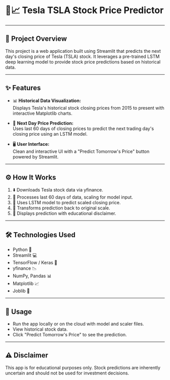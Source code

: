 # 🚗📈 Tesla TSLA Stock Price Predictor

---

## 📝 Project Overview  
This project is a web application built using Streamlit that predicts the next day's closing price of Tesla (TSLA) stock. It leverages a pre-trained LSTM deep learning model to provide stock price predictions based on historical data.

---

## ✨ Features  
- 📊 **Historical Data Visualization:**  
  Displays Tesla's historical stock closing prices from 2015 to present with interactive Matplotlib charts.

- 🤖 **Next Day Price Prediction:**  
  Uses last 60 days of closing prices to predict the next trading day's closing price using an LSTM model.

- 🖥️ **User Interface:**  
  Clean and interactive UI with a "Predict Tomorrow's Price" button powered by Streamlit.

---

## ⚙️ How It Works  
1. ⬇️ Downloads Tesla stock data via yfinance.  
2. 🔢 Processes last 60 days of data, scaling for model input.  
3. 🧠 Uses LSTM model to predict scaled closing price.  
4. 🔄 Transforms prediction back to original scale.  
5. 📢 Displays prediction with educational disclaimer.

---

## 🛠️ Technologies Used  
- Python 🐍  
- Streamlit 💻  
- TensorFlow / Keras 🧠  
- yfinance 📉  
- NumPy, Pandas 📊  
- Matplotlib 📈  
- Joblib 🔧  

---

## 🚀 Usage  
- Run the app locally or on the cloud with model and scaler files.  
- View historical stock data.  
- Click "Predict Tomorrow's Price" to see the prediction.

---

## ⚠️ Disclaimer  
This app is for educational purposes only. Stock predictions are inherently uncertain and should not be used for investment decisions.


